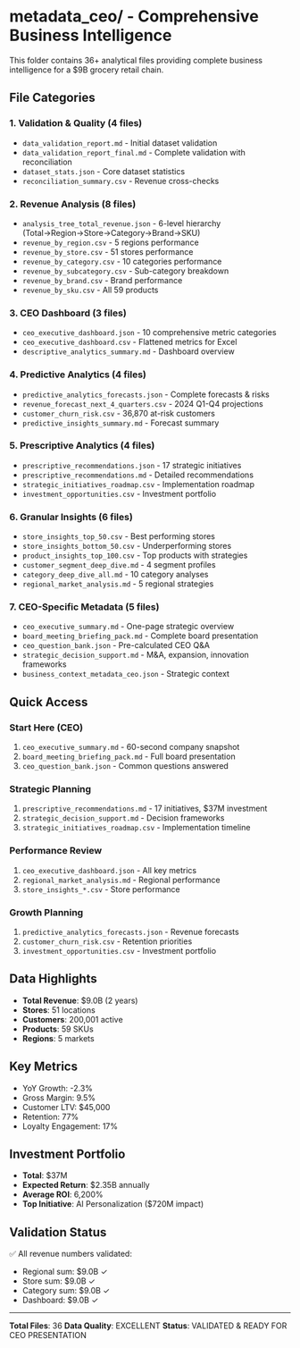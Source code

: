 # metadata_ceo/ - Comprehensive Business Intelligence

This folder contains 36+ analytical files providing complete business intelligence for a $9B grocery retail chain.

## File Categories

### 1. Validation & Quality (4 files)
- `data_validation_report.md` - Initial dataset validation
- `data_validation_report_final.md` - Complete validation with reconciliation
- `dataset_stats.json` - Core dataset statistics
- `reconciliation_summary.csv` - Revenue cross-checks

### 2. Revenue Analysis (8 files)
- `analysis_tree_total_revenue.json` - 6-level hierarchy (Total→Region→Store→Category→Brand→SKU)
- `revenue_by_region.csv` - 5 regions performance
- `revenue_by_store.csv` - 51 stores performance
- `revenue_by_category.csv` - 10 categories performance
- `revenue_by_subcategory.csv` - Sub-category breakdown
- `revenue_by_brand.csv` - Brand performance
- `revenue_by_sku.csv` - All 59 products

### 3. CEO Dashboard (3 files)
- `ceo_executive_dashboard.json` - 10 comprehensive metric categories
- `ceo_executive_dashboard.csv` - Flattened metrics for Excel
- `descriptive_analytics_summary.md` - Dashboard overview

### 4. Predictive Analytics (4 files)
- `predictive_analytics_forecasts.json` - Complete forecasts & risks
- `revenue_forecast_next_4_quarters.csv` - 2024 Q1-Q4 projections
- `customer_churn_risk.csv` - 36,870 at-risk customers
- `predictive_insights_summary.md` - Forecast summary

### 5. Prescriptive Analytics (4 files)
- `prescriptive_recommendations.json` - 17 strategic initiatives
- `prescriptive_recommendations.md` - Detailed recommendations
- `strategic_initiatives_roadmap.csv` - Implementation roadmap
- `investment_opportunities.csv` - Investment portfolio

### 6. Granular Insights (6 files)
- `store_insights_top_50.csv` - Best performing stores
- `store_insights_bottom_50.csv` - Underperforming stores
- `product_insights_top_100.csv` - Top products with strategies
- `customer_segment_deep_dive.md` - 4 segment profiles
- `category_deep_dive_all.md` - 10 category analyses
- `regional_market_analysis.md` - 5 regional strategies

### 7. CEO-Specific Metadata (5 files)
- `ceo_executive_summary.md` - One-page strategic overview
- `board_meeting_briefing_pack.md` - Complete board presentation
- `ceo_question_bank.json` - Pre-calculated CEO Q&A
- `strategic_decision_support.md` - M&A, expansion, innovation frameworks
- `business_context_metadata_ceo.json` - Strategic context

## Quick Access

### Start Here (CEO)
1. `ceo_executive_summary.md` - 60-second company snapshot
2. `board_meeting_briefing_pack.md` - Full board presentation
3. `ceo_question_bank.json` - Common questions answered

### Strategic Planning
1. `prescriptive_recommendations.md` - 17 initiatives, $37M investment
2. `strategic_decision_support.md` - Decision frameworks
3. `strategic_initiatives_roadmap.csv` - Implementation timeline

### Performance Review
1. `ceo_executive_dashboard.json` - All key metrics
2. `regional_market_analysis.md` - Regional performance
3. `store_insights_*.csv` - Store performance

### Growth Planning
1. `predictive_analytics_forecasts.json` - Revenue forecasts
2. `customer_churn_risk.csv` - Retention priorities
3. `investment_opportunities.csv` - Investment portfolio

## Data Highlights

- **Total Revenue**: $9.0B (2 years)
- **Stores**: 51 locations
- **Customers**: 200,001 active
- **Products**: 59 SKUs
- **Regions**: 5 markets

## Key Metrics

- YoY Growth: -2.3%
- Gross Margin: 9.5%
- Customer LTV: $45,000
- Retention: 77%
- Loyalty Engagement: 17%

## Investment Portfolio

- **Total**: $37M
- **Expected Return**: $2.35B annually
- **Average ROI**: 6,200%
- **Top Initiative**: AI Personalization ($720M impact)

## Validation Status

✅ All revenue numbers validated:
- Regional sum: $9.0B ✓
- Store sum: $9.0B ✓
- Category sum: $9.0B ✓
- Dashboard: $9.0B ✓

---

**Total Files**: 36
**Data Quality**: EXCELLENT
**Status**: VALIDATED & READY FOR CEO PRESENTATION
